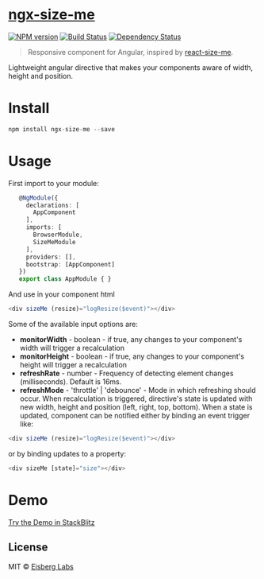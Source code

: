 # [ngx-size-me](https://github.com/eisberg-labs/ngx-size-me)
[![NPM version][npm-image]][npm-url] [![Build Status][travis-image]][travis-url] [![Dependency Status][daviddm-image]][daviddm-url]
>Responsive component for Angular, inspired by [react-size-me](https://github.com/ctrlplusb/react-size-me).


Lightweight angular directive that makes your components aware of width, height and position.

# Install

```javascript
npm install ngx-size-me --save

```
# Usage
First import to your module:
```typescript
   @NgModule({
     declarations: [
       AppComponent
     ],
     imports: [
       BrowserModule,
       SizeMeModule
     ],
     providers: [],
     bootstrap: [AppComponent]
   })
   export class AppModule { }

```
And use in your component html
```typescript
<div sizeMe (resize)="logResize($event)"></div>

```
Some of the available input options are:
- **monitorWidth** - boolean - if true, any changes to your component's width will trigger a recalculation
- **monitorHeight** - boolean - if true, any changes to your component's height will trigger a recalculation
- **refreshRate** - number - Frequency of detecting element changes (milliseconds). Default is 16ms.
- **refreshMode** - 'throttle' | 'debounce' - Mode in which refreshing should occur.
When recalculation is triggered, directive's state is updated with new width, height and position (left, right, top, bottom).
When a state is updated, component can be notified either by binding an event trigger like:
```typescript
<div sizeMe (resize)="logResize($event)"></div>

```
or by binding updates to a property:
```typescript
<div sizeMe [state]="size"></div>

```

# Demo

[Try the Demo in StackBlitz](https://stackblitz.com/edit/ngx-size-me-demo)

## License

MIT © [Eisberg Labs](https://www.eisberg-labs.com)


[npm-image]: https://badge.fury.io/js/ngx-size-me.svg
[npm-url]: https://npmjs.org/package/ngx-size-me
[travis-image]: https://travis-ci.org/eisberg-labs/ngx-size-me.svg?branch=master
[travis-url]: https://travis-ci.org/eisberg-labs/ngx-size-me
[daviddm-image]: https://david-dm.org/eisberg-labs/ngx-size-me.svg?theme=shields.io
[daviddm-url]: https://david-dm.org/eisberg-labs/ngx-size-me
